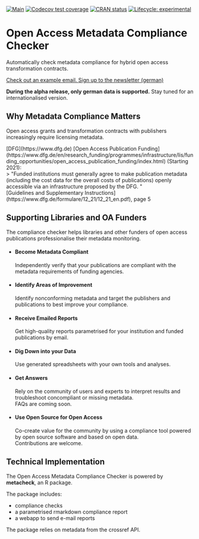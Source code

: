 <!-- badges: start -->
[![Main](https://github.com/subugoe/metacheck/workflows/.github/workflows/main.yaml/badge.svg)](https://github.com/subugoe/metacheck/actions)
[![Codecov test coverage](https://codecov.io/gh/subugoe/metacheck/branch/master/graph/badge.svg)](https://codecov.io/gh/subugoe/metacheck?branch=master)
[![CRAN status](https://www.r-pkg.org/badges/version/metacheck)](https://CRAN.R-project.org/package=metacheck)
[![Lifecycle: experimental](https://img.shields.io/badge/lifecycle-experimental-orange.svg)](https://www.tidyverse.org/lifecycle/#experimental)
<!-- badges: end -->

<div class="jumbotron">
  <h1>Open Access Metadata Compliance Checker</h1>
  <p>
    Automatically check metadata compliance for hybrid open access transformation contracts.
  </p>
  <p>
    <a class="btn btn-success btn-lg" href="articles/german.html" role="button">
      Check out an example email.
    </a>
    <a class="btn btn-primary btn-lg" href="https://subugoe.github.io/hoad/newsletter.html" role="button">
      Sign up to the newsletter (german)
    </a>
  </p>
</div>

<div class="alert alert-info" role="alert">
  <strong>During the alpha release, only german data is supported.</strong>
  Stay tuned for an internationalised version.
</div>

## Why Metadata Compliance Matters

<p class="lead">
Open access grants and transformation contracts with publishers increasingly require licensing metadata.
</p>

<div class="panel panel-default">
  <div class="panel-heading" style="linkcolor:white;">
  [DFG](https://www.dfg.de) [Open Access Publication Funding](https://www.dfg.de/en/research_funding/programmes/infrastructure/lis/funding_opportunities/open_access_publication_funding/index.html) (Starting 2021):
  </div>
  <div class="panel-body">
  > "Funded institutions must generally agree to make publication metadata (including the cost data for the overall costs of publications) openly accessible via an infrastructure proposed by the DFG. "
  </div>
  <div class="panel-footer">
  [Guidelines and Supplementary Instructions](https://www.dfg.de/formulare/12_21/12_21_en.pdf), page 5
  </div>
</div>


## Supporting Libraries and OA Funders

<p class="lead">
The compliance checker helps libraries and other funders of open access publications professionalise their metadata monitoring.
</p>

<ul class="media-list row">
  <li class="media col-sm-6">
  <div class="media-left">
  <i class="fas fa-check-circle fa-3x"></i>
  </div>
  <div class="media-body">
  <h4 class="media-heading">Become Metadata Compliant</h4>
  Independently verify that your publications are compliant with the metadata requirements of funding agencies.
  </div>
  </li>
  <li class="media col-sm-6">
  <div class="media-left">
  <i class="fa fa-clipboard-list  fa-3x"></i>
  </div>
  <div class="media-body">
  <h4 class="media-heading">Identify Areas of Improvement</h4>
  Identify nonconforming metadata and target the publishers and publications to best improve your compliance.
  </div>
  </li>
</ul>
<ul class="media-list row">
  <li class="media col-sm-6">
  <div class="media-left">
  <i class="fa fa-envelope-open-text fa-3x"></i>
  </div>
  <div class="media-body">
  <h4 class="media-heading">Receive Emailed Reports</h4>
  Get high-quality reports parametrised for your institution and funded publications by email.
  </div>
  </li>
  <li class="media col-sm-6">
  <div class="media-left">
  <i class="fa fa-file-excel fa-3x"></i>
  </div>
  <div class="media-body">
  <h4 class="media-heading">Dig Down into your Data</h4>
  Use generated spreadsheets with your own tools and analyses.
  </div>
  </li>
</ul>
<ul class="media-list row">
  <li class="media col-sm-6">
  <div class="media-left">
  <i class="fa fa-comments fa-3x"></i>
  </div>
  <div class="media-body">
  <h4 class="media-heading">Get Answers</h4>
  Rely on the community of users and experts to interpret results and troubleshoot concompliant or missing metadata.
  <br><span class="label label-info">FAQs are coming soon.</span>
  </div>
  </li>
  <li class="media col-sm-6">
  <div class="media-left">
  <i class="fab fa-osi fa-3x"></i>
  </div>
  <div class="media-body">
  <h4 class="media-heading">Use Open Source for Open Access</h4>
  Co-create value for the community by using a compliance tool powered by open source software and based on open data.
  <br><span class="label label-success">Contributions are welcome.</span>
  </div>
  </li>
</ul>


## Technical Implementation

The Open Access Metadata Compliance Checker is powered by **metacheck**, an R package.

The package includes:

- compliance checks
- a parametrised rmarkdown compliance report
- a webapp to send e-mail reports

The package relies on metadata from the crossref API.
